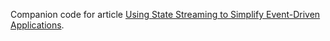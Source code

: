 Companion code for article [Using State Streaming to Simplify Event-Driven Applications](http://stanlea.gitbooks.io/statesubject/).
